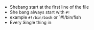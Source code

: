 - Shebang start at the first line of the file
- She bang always start with `#!`
- example `#!/bin/bash` or `#!/bin/fish
- Every Single thing in